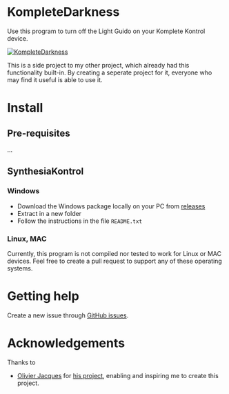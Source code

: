 # KompleteDarkness
Use this program to turn off the Light Guido on your Komplete Kontrol device.

[![KompleteDarkness](https://img.youtube.com/vi/R143-vSd6Eg/0.jpg)](https://www.youtube.com/watch?v=R143-vSd6Eg)

This is a side project to my other project, which already had this functionality built-in.
By creating a seperate project for it, everyone who may find it useful is able to use it.

# Install

## Pre-requisites

...
  
## SynthesiaKontrol

### Windows

- Download the Windows package locally on your PC from [releases](https://github.com/EdwinVanRooij/komplete-darkness/releases/)
- Extract in a new folder
- Follow the instructions in the file `README.txt`

### Linux, MAC

Currently, this program is not compiled nor tested to work for Linux or MAC devices.
Feel free to create a pull request to support any of these operating systems.

# Getting help

Create a new issue through [GitHub issues](https://github.com/EdwinVanRooij/komplete-darkness/issues).

# Acknowledgements

Thanks to

- [Olivier Jacques](https://github.com/ojacques) for [his project](https://github.com/ojacques/SynthesiaKontrol), enabling and inspiring me to create this project.
